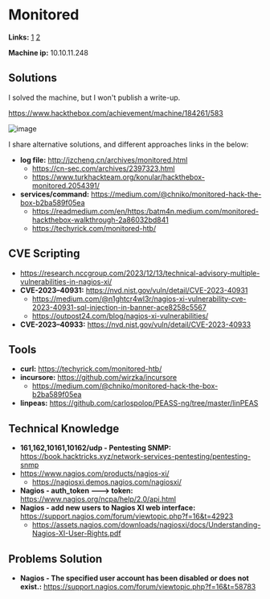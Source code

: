 # Monitored

**Links:** [1](https://www.hackthebox.com/machines/Monitored)  [2](https://app.hackthebox.com/machines/Monitored)

**Machine ip:** 10.10.11.248


## Solutions
I solved the machine, but I won't publish a write-up. 

https://www.hackthebox.com/achievement/machine/184261/583

![image](https://github.com/h4md153v63n/CTFs/assets/5091265/9305dbb8-2a3b-4fd0-a5d2-7a9163b17b34)

I share alternative solutions, and different approaches links in the below:
+ **log file:** http://jzcheng.cn/archives/monitored.html
  + https://cn-sec.com/archives/2397323.html
  + https://www.turkhackteam.org/konular/hackthebox-monitored.2054391/
+ **services/command:** https://medium.com/@chniko/monitored-hack-the-box-b2ba589f05ea
  + https://readmedium.com/en/https:/batm4n.medium.com/monitored-hackthebox-walkthrough-2a86032bd841
  + https://techyrick.com/monitored-htb/


## CVE Scripting
+ https://research.nccgroup.com/2023/12/13/technical-advisory-multiple-vulnerabilities-in-nagios-xi/
+ **CVE-2023–40931:** https://nvd.nist.gov/vuln/detail/CVE-2023-40931
  + https://medium.com/@n1ghtcr4wl3r/nagios-xi-vulnerability-cve-2023-40931-sql-injection-in-banner-ace8258c5567
  + https://outpost24.com/blog/nagios-xi-vulnerabilities/
+ **CVE-2023–40933:** https://nvd.nist.gov/vuln/detail/CVE-2023-40933


## Tools
+ **curl:** https://techyrick.com/monitored-htb/
+ **incursore:** https://github.com/wirzka/incursore
  + https://medium.com/@chniko/monitored-hack-the-box-b2ba589f05ea
+ **linpeas:** https://github.com/carlospolop/PEASS-ng/tree/master/linPEAS


## Technical Knowledge
+ **161,162,10161,10162/udp - Pentesting SNMP:** https://book.hacktricks.xyz/network-services-pentesting/pentesting-snmp
+ https://www.nagios.com/products/nagios-xi/
  + https://nagiosxi.demos.nagios.com/nagiosxi/
+ **Nagios - auth_token ---> token:** https://www.nagios.org/ncpa/help/2.0/api.html
+ **Nagios - add new users to Nagios XI web interface:** https://support.nagios.com/forum/viewtopic.php?f=16&t=42923
  + https://assets.nagios.com/downloads/nagiosxi/docs/Understanding-Nagios-XI-User-Rights.pdf


## Problems Solution
+ **Nagios - The specified user account has been disabled or does not exist.:** https://support.nagios.com/forum/viewtopic.php?f=16&t=58783
